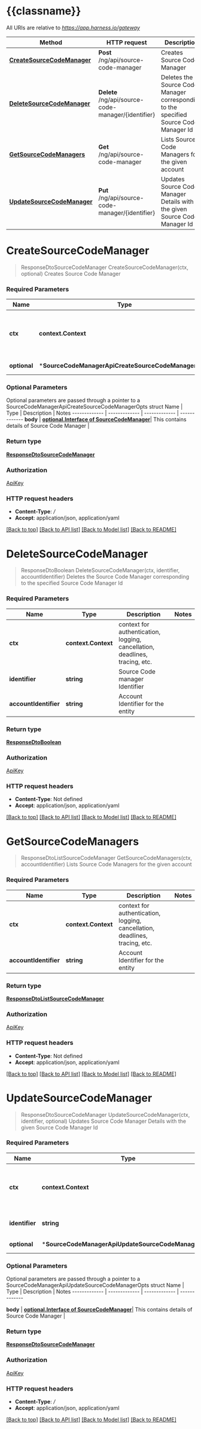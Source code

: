 # {{classname}}

All URIs are relative to *https://app.harness.io/gateway*

Method | HTTP request | Description
------------- | ------------- | -------------
[**CreateSourceCodeManager**](SourceCodeManagerApi.md#CreateSourceCodeManager) | **Post** /ng/api/source-code-manager | Creates Source Code Manager
[**DeleteSourceCodeManager**](SourceCodeManagerApi.md#DeleteSourceCodeManager) | **Delete** /ng/api/source-code-manager/{identifier} | Deletes the Source Code Manager corresponding to the specified Source Code Manager Id
[**GetSourceCodeManagers**](SourceCodeManagerApi.md#GetSourceCodeManagers) | **Get** /ng/api/source-code-manager | Lists Source Code Managers for the given account
[**UpdateSourceCodeManager**](SourceCodeManagerApi.md#UpdateSourceCodeManager) | **Put** /ng/api/source-code-manager/{identifier} | Updates Source Code Manager Details with the given Source Code Manager Id

# **CreateSourceCodeManager**
> ResponseDtoSourceCodeManager CreateSourceCodeManager(ctx, optional)
Creates Source Code Manager

### Required Parameters

Name | Type | Description  | Notes
------------- | ------------- | ------------- | -------------
 **ctx** | **context.Context** | context for authentication, logging, cancellation, deadlines, tracing, etc.
 **optional** | ***SourceCodeManagerApiCreateSourceCodeManagerOpts** | optional parameters | nil if no parameters

### Optional Parameters
Optional parameters are passed through a pointer to a SourceCodeManagerApiCreateSourceCodeManagerOpts struct
Name | Type | Description  | Notes
------------- | ------------- | ------------- | -------------
 **body** | [**optional.Interface of SourceCodeManager**](SourceCodeManager.md)| This contains details of Source Code Manager | 

### Return type

[**ResponseDtoSourceCodeManager**](ResponseDTOSourceCodeManager.md)

### Authorization

[ApiKey](../README.md#ApiKey)

### HTTP request headers

 - **Content-Type**: */*
 - **Accept**: application/json, application/yaml

[[Back to top]](#) [[Back to API list]](../README.md#documentation-for-api-endpoints) [[Back to Model list]](../README.md#documentation-for-models) [[Back to README]](../README.md)

# **DeleteSourceCodeManager**
> ResponseDtoBoolean DeleteSourceCodeManager(ctx, identifier, accountIdentifier)
Deletes the Source Code Manager corresponding to the specified Source Code Manager Id

### Required Parameters

Name | Type | Description  | Notes
------------- | ------------- | ------------- | -------------
 **ctx** | **context.Context** | context for authentication, logging, cancellation, deadlines, tracing, etc.
  **identifier** | **string**| Source Code manager Identifier | 
  **accountIdentifier** | **string**| Account Identifier for the entity | 

### Return type

[**ResponseDtoBoolean**](ResponseDTOBoolean.md)

### Authorization

[ApiKey](../README.md#ApiKey)

### HTTP request headers

 - **Content-Type**: Not defined
 - **Accept**: application/json, application/yaml

[[Back to top]](#) [[Back to API list]](../README.md#documentation-for-api-endpoints) [[Back to Model list]](../README.md#documentation-for-models) [[Back to README]](../README.md)

# **GetSourceCodeManagers**
> ResponseDtoListSourceCodeManager GetSourceCodeManagers(ctx, accountIdentifier)
Lists Source Code Managers for the given account

### Required Parameters

Name | Type | Description  | Notes
------------- | ------------- | ------------- | -------------
 **ctx** | **context.Context** | context for authentication, logging, cancellation, deadlines, tracing, etc.
  **accountIdentifier** | **string**| Account Identifier for the entity | 

### Return type

[**ResponseDtoListSourceCodeManager**](ResponseDTOListSourceCodeManager.md)

### Authorization

[ApiKey](../README.md#ApiKey)

### HTTP request headers

 - **Content-Type**: Not defined
 - **Accept**: application/json, application/yaml

[[Back to top]](#) [[Back to API list]](../README.md#documentation-for-api-endpoints) [[Back to Model list]](../README.md#documentation-for-models) [[Back to README]](../README.md)

# **UpdateSourceCodeManager**
> ResponseDtoSourceCodeManager UpdateSourceCodeManager(ctx, identifier, optional)
Updates Source Code Manager Details with the given Source Code Manager Id

### Required Parameters

Name | Type | Description  | Notes
------------- | ------------- | ------------- | -------------
 **ctx** | **context.Context** | context for authentication, logging, cancellation, deadlines, tracing, etc.
  **identifier** | **string**| Source Code manager Identifier | 
 **optional** | ***SourceCodeManagerApiUpdateSourceCodeManagerOpts** | optional parameters | nil if no parameters

### Optional Parameters
Optional parameters are passed through a pointer to a SourceCodeManagerApiUpdateSourceCodeManagerOpts struct
Name | Type | Description  | Notes
------------- | ------------- | ------------- | -------------

 **body** | [**optional.Interface of SourceCodeManager**](SourceCodeManager.md)| This contains details of Source Code Manager | 

### Return type

[**ResponseDtoSourceCodeManager**](ResponseDTOSourceCodeManager.md)

### Authorization

[ApiKey](../README.md#ApiKey)

### HTTP request headers

 - **Content-Type**: */*
 - **Accept**: application/json, application/yaml

[[Back to top]](#) [[Back to API list]](../README.md#documentation-for-api-endpoints) [[Back to Model list]](../README.md#documentation-for-models) [[Back to README]](../README.md)

